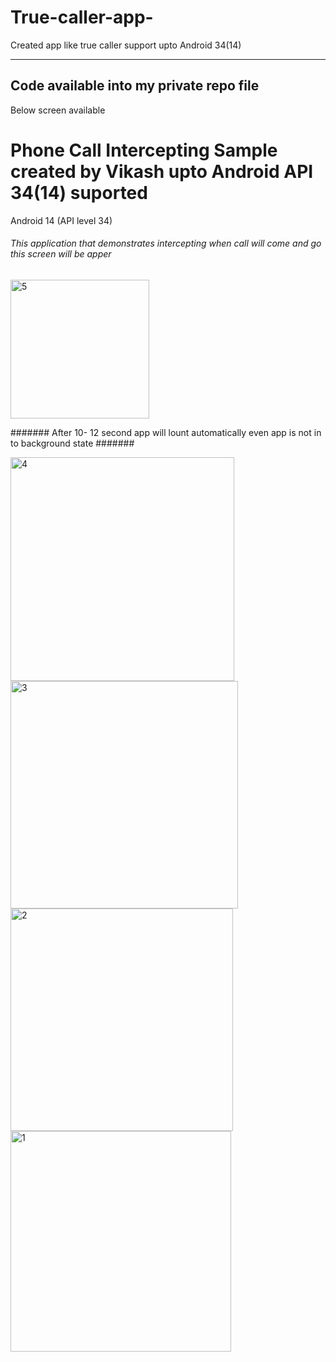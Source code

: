 # True-caller-app-
Created app like true caller support upto Android 34(14) 


----------------------------------------
Code available into my private repo file
----------------------------------------

Below screen available 

# Phone Call Intercepting Sample created by Vikash upto Android API 34(14) suported
Android 14 (API level 34)

###### This application that demonstrates intercepting when call will come and go this screen will be apper ######

<img width="222" alt="5" src="https://github.com/vikash1992/True-caller-app-/assets/11743280/f8d52bc5-bf27-4a8a-9d41-3cb762e7b1bb">



####### After 10- 12 second app will lount automatically even app is not in to background state #######

 <img width="358" alt="4" src="https://github.com/vikash1992/True-caller-app-/assets/11743280/7f1a630b-1d6b-4190-b204-9ada2cda4b40">


 
<img width="364" alt="3" src="https://github.com/vikash1992/True-caller-app-/assets/11743280/bd3973c4-5223-4f4b-99d0-a42182e632da">




<img width="356" alt="2" src="https://github.com/vikash1992/True-caller-app-/assets/11743280/a74766bc-02b7-4c48-b2c3-ac628e0f7302">




<img width="353" alt="1" src="https://github.com/vikash1992/True-caller-app-/assets/11743280/e37a1e87-9a42-4493-813f-ece14374f421">
